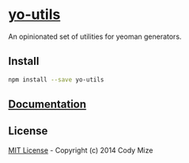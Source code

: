 # [yo-utils](https://github.com/yo-components/yo-utils)

An opinionated set of utilities for yeoman generators.

## Install

```bash
npm install --save yo-utils
```

## [Documentation](https://yo-components.github.io/yo-utils/docs/)

## License

[MIT License](https://github.com/yo-components/yo-utils/blob/master/LICENSE) - Copyright (c) 2014 Cody Mize
